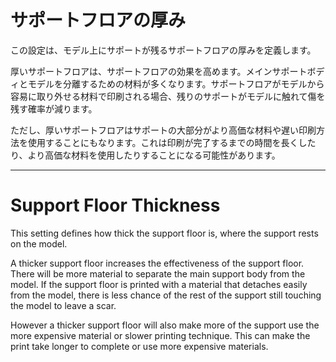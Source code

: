 サポートフロアの厚み
====
この設定は、モデル上にサポートが残るサポートフロアの厚みを定義します。

厚いサポートフロアは、サポートフロアの効果を高めます。メインサポートボディとモデルを分離するための材料が多くなります。サポートフロアがモデルから容易に取り外せる材料で印刷される場合、残りのサポートがモデルに触れて傷を残す確率が減ります。

ただし、厚いサポートフロアはサポートの大部分がより高価な材料や遅い印刷方法を使用することにもなります。これは印刷が完了するまでの時間を長くしたり、より高価な材料を使用したりすることになる可能性があります。

---

Support Floor Thickness
====
This setting defines how thick the support floor is, where the support rests on the model.

A thicker support floor increases the effectiveness of the support floor. There will be more material to separate the main support body from the model. If the support floor is printed with a material that detaches easily from the model, there is less chance of the rest of the support still touching the model to leave a scar.

However a thicker support floor will also make more of the support use the more expensive material or slower printing technique. This can make the print take longer to complete or use more expensive materials.